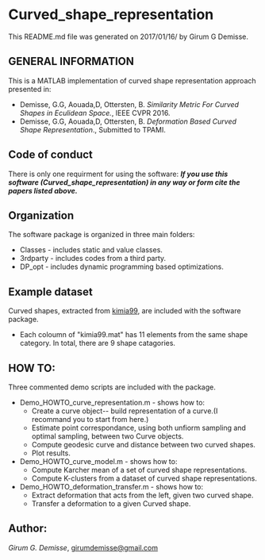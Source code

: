 # Curved_shape_representation
This README.md file was generated on 2017/01/16/ by Girum G Demisse.

## GENERAL INFORMATION 
This is a MATLAB implementation of curved shape representation
approach presented in:
* Demisse, G.G, Aouada,D, Ottersten, B. *Similarity Metric For Curved
  Shapes in Eculidean Space.*, IEEE CVPR 2016.
* Demisse, G.G, Aouada,D, Ottersten, B. *Deformation Based Curved Shape
  Representation*., Submitted to TPAMI.<br />

## Code of conduct
There is only one requirment for using the software: 
***If you use this software (Curved_shape_representation) in any way or form cite the papers listed above.***
   
## Organization
The software package is organized in three main folders:
* Classes   - includes static and value classes.
* 3rdparty  - includes codes from a third party.
* DP_opt    - includes dynamic programming based optimizations.

## Example dataset
Curved shapes, extracted from [kimia99](http://vision.lems.brown.edu/content/available-software-and-databases), are included with the software package.
* Each coloumn of "kimia99.mat" has 11 elements from the same shape category. In total, there are 9 shape catagories.

## HOW TO:
Three commented demo scripts are included with the package.
* Demo_HOWTO_curve_representation.m - shows how to:
  * Create a curve object-- build representation of a curve.(I recommand you to start from here.)
  * Estimate point correspondance, using both unfiorm sampling and optimal sampling, between two Curve objects.
  * Compute geodesic curve and distance between two curved shapes.
  * Plot results.
* Demo_HOWTO_curve_model.m - shows how to:
  * Compute Karcher mean of a set of curved shape representations.
  * Compute K-clusters from a dataset of curved shape representations.
* Demo_HOWTO_deformation_transfer.m - shows how to:
  * Extract deformation that acts from the left, given two curved shape.
  * Transfer a deformation to a given Curved shape.
  
## Author:
*Girum G. Demisse*, girumdemisse@gmail.com

 
